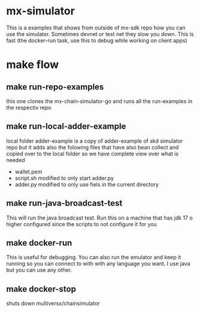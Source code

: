 # mx-simulator

This is a examples that shows from outside of mx-sdk repo how you can use the simulator. 
Sometimes devnet or test net they slow you down. This is fast (the docker-run task, use this to debug while working on client apps)


# make flow

## make run-repo-examples 
this one clones the mx-chain-simulator-go and runs all the run-examples in the respectiv repo

## make run-local-adder-example
local folder adder-example is a copy of adder-example of skd simulator repo but it adds also the folowing files that have also bean collect and copied over to the local folder so we have complete view over what is needed
  - wallet.pem
  - script.sh modified to only start adder.py
  - adder.py modified to only use fiels in the current directory

## make run-java-broadcast-test
This will run the java broadcast test. Run this on a machine that has jdk 17 o higher configured since the scripts to not configure it for you 

## make docker-run
This is useful for debugging. 
You can also run the emulator and keep it running so you can connect to with with any 
language you want. I use java but you can use any other. 

## make docker-stop
shuts down multiversx/chainsimulator

